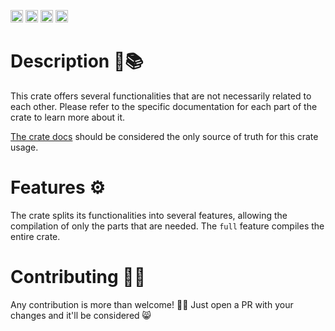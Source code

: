 [<img alt="CI Workflow" src="https://img.shields.io/github/actions/workflow/status/tsenovilla/rustilities/ci.yml?branch=main&style=for-the-badge&logo=github&label=CI" height="20">](https://github.com/tsenovilla/rustilities/actions/workflows/ci.yml)
[<img alt="Codecov" src="https://img.shields.io/codecov/c/github/tsenovilla/rustilities?style=for-the-badge&logo=codecov" height="20">](https://codecov.io/gh/tsenovilla/rustilities)
[<img alt="Crates.io" src="https://img.shields.io/crates/v/rustilities.svg?style=for-the-badge&color=fc8d62&logo=rust" height="20">](https://crates.io/crates/rustilities)
[<img alt="docs.rs" src="https://img.shields.io/badge/docs.rs-rustilities-66c2a5?style=for-the-badge&labelColor=555555&logo=docs.rs" height="20">](https://docs.rs/rustilities)

# Description 📖📚

This crate offers several functionalities that are not necessarily related to each other. 
Please refer to the specific documentation for each part of the crate to learn more about it.

[The crate docs](https://docs.rs/rustilities/latest/rustilities) should be considered the only source of truth for this crate usage.

# Features ⚙️

The crate splits its functionalities into several features, allowing the compilation of only the parts that are needed. The `full` feature compiles the entire crate.

# Contributing 🤝🚀

Any contribution is more than welcome! 🤝🦾 Just open a PR with your changes and it'll be considered 😸
